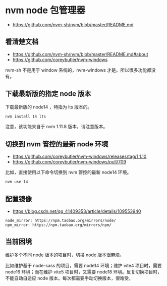 # nvm node 包管理器

- https://github.com/nvm-sh/nvm/blob/master/README.md

## 看清楚文档

- https://github.com/nvm-sh/nvm/blob/master/README.md#about
- https://github.com/coreybutler/nvm-windows

nvm-sh 不是用于 window 系统的，nvm-windows 才是。所以很多功能都没有。

## 下载最新版的指定 node 版本

下载最新版的 node14 ，特指为 lts 版本的。

```bash
nvm install 14 lts
```

注意，该功能来自于 nvm 1.11.8 版本。请注意版本。

## 切换到 nvm 管控的最新 node 环境

- https://github.com/coreybutler/nvm-windows/releases/tag/1.1.10
- https://github.com/coreybutler/nvm-windows/pull/709

比如，直接使用以下命令切换到 nvm 管控的最新 node14 环境。

```bash
nvm use 14
```

## 配置镜像

- https://blog.csdn.net/qq_41409353/article/details/109553940

```text
node_mirror: https://npm.taobao.org/mirrors/node/
npm_mirror: https://npm.taobao.org/mirrors/npm/
```

## 当前困境

维护多个不同 node 版本的项目时，切换 node 版本很麻烦。

比如维护基于 node-sass 的项目，需要 node14 环境；维护 vite4 项目时，需要 node16 环境；而在维护 vite5 项目时，又需要 node18 环境。反复切换项目时，不能自动自适应 node 版本。每次都需要手动切换版本，很难受。
